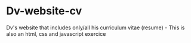 # Dv-website-cv
Dv's website that includes only/all his curriculum vitae (resume) - This is also an html, css and javascript exercice
